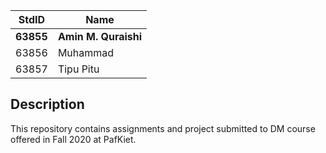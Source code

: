 StdID | Name
------------ | -------------
**63855** | **Amin M. Quraishi** <!--this is the group leader in bold-->
63856 | Muhammad
63857 | Tipu Pitu
<!-- Replace name and student ids with acutally group member names and ids-->

## Description ##
This repository contains assignments and project submitted to DM course offered in Fall 2020 at PafKiet.
